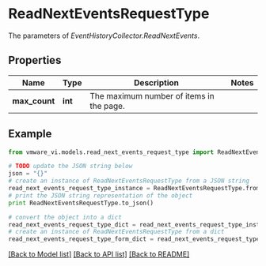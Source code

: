 # ReadNextEventsRequestType

The parameters of *EventHistoryCollector.ReadNextEvents*. 

## Properties
Name | Type | Description | Notes
------------ | ------------- | ------------- | -------------
**max_count** | **int** | The maximum number of items in the page.  | 

## Example

```python
from vmware_vi.models.read_next_events_request_type import ReadNextEventsRequestType

# TODO update the JSON string below
json = "{}"
# create an instance of ReadNextEventsRequestType from a JSON string
read_next_events_request_type_instance = ReadNextEventsRequestType.from_json(json)
# print the JSON string representation of the object
print ReadNextEventsRequestType.to_json()

# convert the object into a dict
read_next_events_request_type_dict = read_next_events_request_type_instance.to_dict()
# create an instance of ReadNextEventsRequestType from a dict
read_next_events_request_type_form_dict = read_next_events_request_type.from_dict(read_next_events_request_type_dict)
```
[[Back to Model list]](../README.md#documentation-for-models) [[Back to API list]](../README.md#documentation-for-api-endpoints) [[Back to README]](../README.md)


